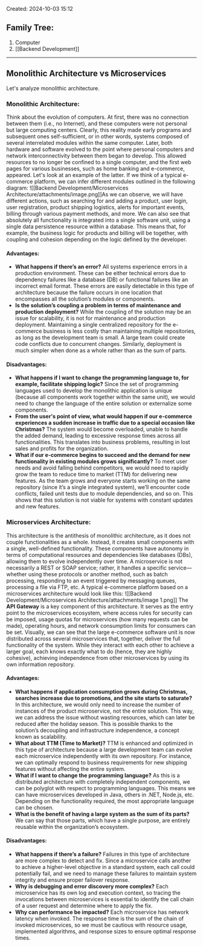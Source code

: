 Created: 2024-10-03 15:12
## Family Tree:
1. Computer
2. [[Backend Development]]
-- -
## Monolithic Architecture vs Microservices
Let's analyze monolithic architecture.
### Monolithic Architecture:
Think about the evolution of computers. At first, there was no connection between them (i.e., no Internet), and these computers were not personal but large computing centers. Clearly, this reality made early programs and subsequent ones self-sufficient, or in other words, systems composed of several interrelated modules within the same computer.
Later, both hardware and software evolved to the point where personal computers and network interconnectivity between them began to develop. This allowed resources to no longer be confined to a single computer, and the first web pages for various businesses, such as home banking and e-commerce, appeared. Let's look at an example of the latter.
If we think of a typical e-commerce platform, we can infer different modules outlined in the following diagram:
![[Backend Development/Microservices Architecture/attachments/image.png]]As we can observe, we will have different actions, such as searching for and adding a product, user login, user registration, product shipping logistics, alerts for important events, billing through various payment methods, and more.
We can also see that absolutely all functionality is integrated into a single software unit, using a single data persistence resource within a database. This means that, for example, the business logic for products and billing will be together, with coupling and cohesion depending on the logic defined by the developer.
#### Advantages:
- **What happens if there’s an error?** 
  All systems experience errors in a production environment. These can be either technical errors due to dependency failures like a database (DB) or functional failures like an incorrect email format. These errors are easily detectable in this type of architecture because the failure occurs in one location that encompasses all the solution’s modules or components.
- **Is the solution’s coupling a problem in terms of maintenance and production deployment?**
  While the coupling of the solution may be an issue for scalability, it is not for maintenance and production deployment. Maintaining a single centralized repository for the e-commerce business is less costly than maintaining multiple repositories, as long as the development team is small. A large team could create code conflicts due to concurrent changes. Similarly, deployment is much simpler when done as a whole rather than as the sum of parts.
#### Disadvantages:
- **What happens if I want to change the programming language to, for example, facilitate shipping logic?**
  Since the set of programming languages used to develop the monolithic application is unique (because all components work together within the same unit), we would need to change the language of the entire solution or externalize some components.
- **From the user's point of view, what would happen if our e-commerce experiences a sudden increase in traffic due to a special occasion like Christmas?**
  The system would become overloaded, unable to handle the added demand, leading to excessive response times across all functionalities. This translates into business problems, resulting in lost sales and profits for the organization.
- **What if our e-commerce begins to succeed and the demand for new functionality in existing modules grows significantly?**
  To meet user needs and avoid falling behind competitors, we would need to rapidly grow the team to reduce time to market (TTM) for delivering new features. As the team grows and everyone starts working on the same repository (since it’s a single integrated system), we’ll encounter code conflicts, failed unit tests due to module dependencies, and so on. This shows that this solution is not viable for systems with constant updates and new features.
### Microservices Architecture:
This architecture is the antithesis of monolithic architecture, as it does not couple functionalities as a whole. Instead, it creates small components with a single, well-defined functionality. These components have autonomy in terms of computational resources and dependencies like databases (DBs), allowing them to evolve independently over time.
A microservice is not necessarily a REST or SOAP service; rather, it handles a specific service—whether using these protocols or another method, such as batch processing, responding to an event triggered by messaging queues, processing a file via FTP, etc.
A typical e-commerce platform based on a microservices architecture would look like this:
![[Backend Development/Microservices Architecture/attachments/image 1.png]]
The **API Gateway** is a key component of this architecture. It serves as the entry point to the microservices ecosystem, where access rules for security can be imposed, usage quotas for microservices (how many requests can be made), operating hours, and network consumption limits for consumers can be set.
Visually, we can see that the large e-commerce software unit is now distributed across several microservices that, together, deliver the full functionality of the system. While they interact with each other to achieve a larger goal, each knows exactly what to do (hence, they are highly cohesive), achieving independence from other microservices by using its own information repository.
#### Advantages:
- **What happens if application consumption grows during Christmas, searches increase due to promotions, and the site starts to saturate?**
  In this architecture, we would only need to increase the number of instances of the product microservice, not the entire solution. This way, we can address the issue without wasting resources, which can later be reduced after the holiday season. This is possible thanks to the solution’s decoupling and infrastructure independence, a concept known as scalability.
- **What about TTM (Time to Market)?**
  TTM is enhanced and optimized in this type of architecture because a large development team can evolve each microservice independently with its own repository. For instance, we can optimally respond to business requirements for new shipping features without affecting the entire system.
- **What if I want to change the programming language?**
  As this is a distributed architecture with completely independent components, we can be polyglot with respect to programming languages. This means we can have microservices developed in Java, others in .NET, Node.js, etc. Depending on the functionality required, the most appropriate language can be chosen.
- **What is the benefit of having a large system as the sum of its parts?**
  We can say that those parts, which have a single purpose, are entirely reusable within the organization’s ecosystem.
#### Disadvantages:
- **What happens if there’s a failure?**
  Failures in this type of architecture are more complex to detect and fix. Since a microservice calls another to achieve a higher-level objective in a standard system, each call could potentially fail, and we need to manage these failures to maintain system integrity and ensure proper failover response.
- **Why is debugging and error discovery more complex?**
  Each microservice has its own log and execution context, so tracing the invocations between microservices is essential to identify the call chain of a user request and determine where to apply the fix.
- **Why can performance be impacted?**
  Each microservice has network latency when invoked. The response time is the sum of the chain of invoked microservices, so we must be cautious with resource usage, implemented algorithms, and response sizes to ensure optimal response times.